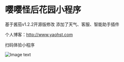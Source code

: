 # 嘤嘤怪后花园小程序
基于酱茄v1.2.2开源版修改
添加了天气、客服、智能助手插件

个人博客：http://www.yaohst.com

扫码体验小程序

![Image text](https://www.yaohst.com/wp-content/uploads/2020/08/weixin.jpg)
